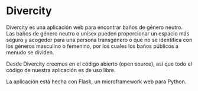 # Divercity
Divercity es una aplicación web para encontrar baños de género neutro.
Las baños de género neutro o unisex pueden proporcionar un espacio más seguro y acogedor para una persona transgénero o que no se identifica con los géneros masculino o femenino, por los cuales los baños públicos a menudo se dividen.

Desde Divercity creemos en el código abierto (open source), así que todo el código de nuestra aplicación es de uso libre.

La aplicación está hecha con Flask, un microframework web para Python.
